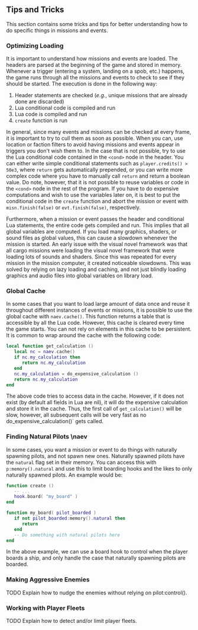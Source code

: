 ## Tips and Tricks

This section contains some tricks and tips for better understanding how to do specific things in missions and events.

### Optimizing Loading

It is important to understand how missions and events are loaded. The headers are parsed at the beginning of the game and stored in memory. Whenever a trigger (entering a system, landing on a spob, etc.) happens, the game runs through all the missions and events to check to see if they should be started. The execution is done in the following way:

1. Header statements are checked (*e.g.*, unique missions that are already done are discarded)
1. Lua conditional code is compiled and run
1. Lua code is compiled and run
1. `create` function is run

In general, since many events and missions can be checked at every frame, it is important to try to cull them as soon as possible. When you can, use location or faction filters to avoid having missions and events appear in triggers you don't wish them to. In the case that is not possible, try to use the Lua conditional code contained in the `<cond>` node in the header. You can either write simple conditional statements such as `player.credits() > 50e3`, where `return` gets automatically prepended, or you can write more complex code where you have to manually call `return` and return a boolean value. Do note, however, that it is not possible to reuse variables or code in the `<cond>` node in the rest of the program. If you have to do expensive computations and wish to use the variables later on, it is best to put the conditional code in the `create` function and abort the mission or event with `misn.finish(false)` or `evt.finish(false)`, respectively.

Furthermore, when a mission or event passes the header and conditional Lua statements, the entire code gets compiled and run. This implies that all global variables are computed. If you load many graphics, shaders, or sound files as global values, this can cause a slowdown whenever the mission is started. An early issue with the visual novel framework was that all cargo missions were loading the visual novel framework that were loading lots of sounds and shaders. Since this was repeated for every mission in the mission computer, it created noticeable slowdowns. This was solved by relying on lazy loading and caching, and not just blindly loading graphics and audio files into global variables on library load.

### Global Cache

In some cases that you want to load large amount of data once and reuse it throughout different instances of events or missions, it is possible to use the global cache with `naev.cache()`. This function returns a table that is accessible by all the Lua code. However, this cache is cleared every time the game starts. You can not rely on elements in this cache to be persistent. It is common to wrap around the cache with the following code:

```lua
local function get_calculation ()
   local nc = naev.cache()
   if nc.my_calculation then
      return nc.my_calculation
   end
   nc.my_calculation = do_expensive_calculation ()
   return nc.my_calculation
end
```

The above code tries to access data in the cache. However, if it does not exist (by default all fields in Lua are nil), it will do the expensive calculation and store it in the cache. Thus, the first call of `get_calculation()` will be slow, however, all subsequent calls will be very fast as no do_expensive_calculation()` gets called.

### Finding Natural Pilots \naev

In some cases, you want a mission or event to do things with naturally spawning pilots, and not spawn new ones. Naturally spawned pilots have the `natural` flag set in their memory. You can access this with `p:memory().natural` and use this to limit boarding hooks and the likes to only naturally spawned pilots. An example would be:

```lua
function create ()
   -- ...
   hook.board( "my_board" )
end

function my_board( pilot_boarded )
   if not pilot_boarded:memory().natural then
      return
   end
   -- Do something with natural pilots here
end
```

In the above example, we can use a board hook to control when the player boards a ship, and only handle the case that naturally spawning pilots are boarded.

### Making Aggressive Enemies

TODO Explain how to nudge the enemies without relying on pilot:control().

### Working with Player Fleets

TODO Explain how to detect and/or limit player fleets.
